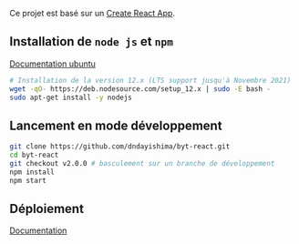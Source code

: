 Ce projet est basé sur un [Create React App](https://github.com/facebook/create-react-app).

## Installation de `node js` et `npm`

[Documentation ubuntu](https://doc.ubuntu-fr.org/nodejs)

```bash
# Installation de la version 12.x (LTS support jusqu'à Novembre 2021)
wget -qO- https://deb.nodesource.com/setup_12.x | sudo -E bash -
sudo apt-get install -y nodejs
```

## Lancement en mode développement
```bash
git clone https://github.com/dndayishima/byt-react.git
cd byt-react
git checkout v2.0.0 # basculement sur un branche de développement
npm install
npm start
```

## Déploiement
[Documentation](https://facebook.github.io/create-react-app/docs/deployment)
